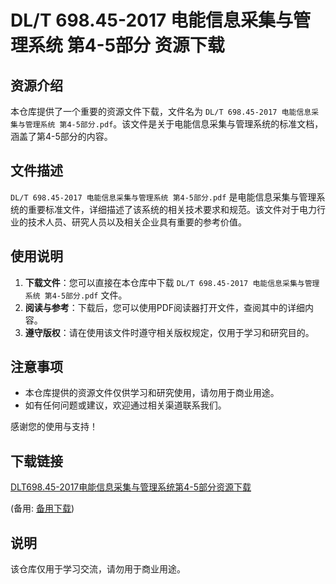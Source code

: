 # DL/T 698.45-2017 电能信息采集与管理系统 第4-5部分 资源下载

## 资源介绍

本仓库提供了一个重要的资源文件下载，文件名为 `DL∕T 698.45-2017 电能信息采集与管理系统 第4-5部分.pdf`。该文件是关于电能信息采集与管理系统的标准文档，涵盖了第4-5部分的内容。

## 文件描述

`DL∕T 698.45-2017 电能信息采集与管理系统 第4-5部分.pdf` 是电能信息采集与管理系统的重要标准文件，详细描述了该系统的相关技术要求和规范。该文件对于电力行业的技术人员、研究人员以及相关企业具有重要的参考价值。

## 使用说明

1. **下载文件**：您可以直接在本仓库中下载 `DL∕T 698.45-2017 电能信息采集与管理系统 第4-5部分.pdf` 文件。
2. **阅读与参考**：下载后，您可以使用PDF阅读器打开文件，查阅其中的详细内容。
3. **遵守版权**：请在使用该文件时遵守相关版权规定，仅用于学习和研究目的。

## 注意事项

- 本仓库提供的资源文件仅供学习和研究使用，请勿用于商业用途。
- 如有任何问题或建议，欢迎通过相关渠道联系我们。

感谢您的使用与支持！

## 下载链接
[DLT698.45-2017电能信息采集与管理系统第4-5部分资源下载](https://pan.quark.cn/s/f697e227800f) 

(备用: [备用下载](https://pan.baidu.com/s/1n0LEI0EPEOSvUWNWLhWULA?pwd=1234))

## 说明

该仓库仅用于学习交流，请勿用于商业用途。
